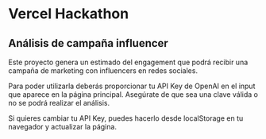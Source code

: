 # Vercel Hackathon
## Análisis de campaña influencer

Este proyecto genera un estimado del engagement que podrá recibir una campaña de marketing con influencers en redes sociales.

Para poder utilizarla deberás proporcionar tu API Key de OpenAI en el input que aparece en la página principal. Asegúrate de que sea una clave válida o no se podrá realizar el análisis.

Si quieres cambiar tu API Key, puedes hacerlo desde localStorage en tu navegador y actualizar la página.